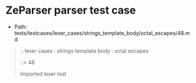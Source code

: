 # ZeParser parser test case

- Path: tests/testcases/lexer_cases/strings_template_body/octal_escapes/48.md

> :: lexer cases : strings template body : octal escapes
>
> ::> 48
>
> Imported lexer test
>
> <template body> ZeroToThreeOctalDigit [lookahead @{x2209}@ OctalDigit] (other character/high digit)

## Input

`````js
`${"-->"}\11t${"<--"}`
`````

## Output

_Note: the whole output block is auto-generated. Manual changes will be overwritten!_

Below follow outputs in four parsing modes: sloppy mode, strict mode script goal, module goal, web compat mode (always sloppy).

Note that the output parts are auto-generated by the test runner to reflect actual result.

### Sloppy mode

Parsed with script goal and as if the code did not start with strict mode header.

`````
throws: Parser error!
  Template contained an illegal escape, these are only allowed in _tagged_ templates in >=ES2018

`${"-->"}\11t${"<--"}`
        ^------- error
`````

### Strict mode

Parsed with script goal but as if it was starting with `"use strict"` at the top.

_Output same as sloppy mode._

### Module goal

Parsed with the module goal.

_Output same as sloppy mode._

### Web compat mode

Parsed in sloppy script mode but with the web compat flag enabled.

_Output same as sloppy mode._
